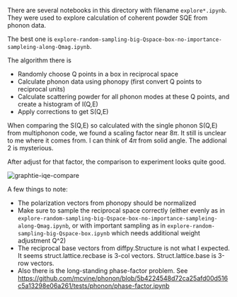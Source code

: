 There are several notebooks in this directory with filename `explore*.ipynb`. They were used to explore calculation of 
coherent powder SQE from phonon data.

The best one is `explore-random-sampling-big-Qspace-box-no-importance-sampleing-along-Qmag.ipynb`.

The algorithm there is
* Randomly choose Q points in a box in reciprocal space
* Calculate phonon data using phonopy (first convert Q points to reciprocal units)
* Calculate scattering powder for all phonon modes at these Q points, and create a histogram of I(Q,E)
* Apply corrections to get S(Q,E)

When comparing the S(Q,E) so calculated with the single phonon S(Q,E) from multiphonon code, we found a scaling factor near 8$\pi$.
It still is unclear to me where it comes from. I can think of 4$\pi$ from solid angle. The addional 2 is mysterious.

After adjust for that factor, the comparison to experiment looks quite good.

![graphtie-iqe-compare](https://user-images.githubusercontent.com/1796155/43750400-403f4b36-99c6-11e8-875f-4cbfb68c7aed.png)


A few things to note:
* The polarization vectors from phonopy should be normalized
* Make sure to sample the reciprocal space correctly (either evenly as in `explore-random-sampling-big-Qspace-box-no-importance-sampleing-along-Qmag.ipynb`, or with important sampling as in `explore-random-sampling-big-Qspace-box.ipynb` which needs additional weight adjustment Q^2) 
* The reciprocal base vectors from diffpy.Structure is not what I expected. It seems struct.lattice.recbase is 3-col vectors. Struct.lattice.base is 3-row vectors.
* Also there is the long-standing phase-factor problem. See https://github.com/mcvine/phonon/blob/5b4224548d72ca25afd00d516c5a13298e06a261/tests/phonon/phase-factor.ipynb 
